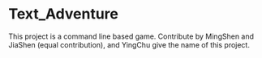 # Text_Adventure

This project is a command line based game.
Contribute by MingShen and JiaShen (equal contribution), and YingChu give the name of this project.
